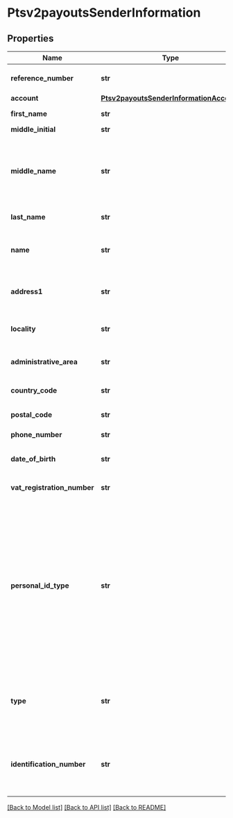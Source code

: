 # Ptsv2payoutsSenderInformation

## Properties
Name | Type | Description | Notes
------------ | ------------- | ------------- | -------------
**reference_number** | **str** | Reference number generated by you that uniquely identifies the sender. | [optional] 
**account** | [**Ptsv2payoutsSenderInformationAccount**](Ptsv2payoutsSenderInformationAccount.md) |  | [optional] 
**first_name** | **str** | First name of sender (Optional). * CTV (14) * Paymentech (30)  | [optional] 
**middle_initial** | **str** | Recipient middle initial (Optional).  | [optional] 
**middle_name** | **str** | Sender&#39;s middle name. This field is a _passthrough_, which means that CyberSource does not verify the value or modify it in any way before sending it to the processor. If the field is not required for the transaction, CyberSource does not forward it to the processor.  | [optional] 
**last_name** | **str** | Recipient last name (Optional). * CTV (14) * Paymentech (30)  | [optional] 
**name** | **str** | Name of sender.  **Funds Disbursement**  This value is the name of the originator sending the funds disbursement. * CTV, Paymentech (30)  | [optional] 
**address1** | **str** | Street address of sender.  **Funds Disbursement**  This value is the address of the originator sending the funds disbursement.  | [optional] 
**locality** | **str** | City of sender.  **Funds Disbursement**  This value is the city of the originator sending the funds disbursement.  | [optional] 
**administrative_area** | **str** | Sender&#39;s state. Use the [State, Province, and Territory Codes for the United States and Canada](https://developer.cybersource.com/library/documentation/sbc/quickref/states_and_provinces.pdf).  | [optional] 
**country_code** | **str** | Country of sender. Use the [ISO Standard Country Codes](https://developer.cybersource.com/library/documentation/sbc/quickref/countries_alpha_list.pdf). * CTV (3)  | [optional] 
**postal_code** | **str** | Sender&#39;s postal code. Required only for FDCCompass. | [optional] 
**phone_number** | **str** | Sender&#39;s phone number. Required only for FDCCompass. | [optional] 
**date_of_birth** | **str** | Sender&#39;s date of birth in YYYYMMDD format. Required only for FDCCompass. | [optional] 
**vat_registration_number** | **str** | Customer&#39;s government-assigned tax identification number.  | [optional] 
**personal_id_type** | **str** | #### Visa Platform Connect This tag will contain the type of sender identification. The valid values are: • BTHD (Date of birth) • CUID (Customer identification (unspecified)) • NTID (National identification) • PASN (Passport number) • DRLN (Driver license) • TXIN (Tax identification) • CPNY (Company registration number) • PRXY (Proxy identification) • SSNB (Social security number) • ARNB (Alien registration number) • LAWE (Law enforcement identification) • MILI (Military identification) • TRVL (Travel identification (non-passport)) • EMAL (Email) • PHON (Phone number)  | [optional] 
**type** | **str** | #### Visa Platform Connect This tag will denote whether the tax ID is a business or individual tax ID when personal ID Type contains the value of TXIN (Tax identification).  The valid values are: • B (Business) • I (Individual)  | [optional] 
**identification_number** | **str** | #### Visa Platform Connect This tag will contain an acquirer-populated value associated with the API : senderInformation.personalIdType which will identify the personal ID type of the sender.  | [optional] 

[[Back to Model list]](../README.md#documentation-for-models) [[Back to API list]](../README.md#documentation-for-api-endpoints) [[Back to README]](../README.md)


